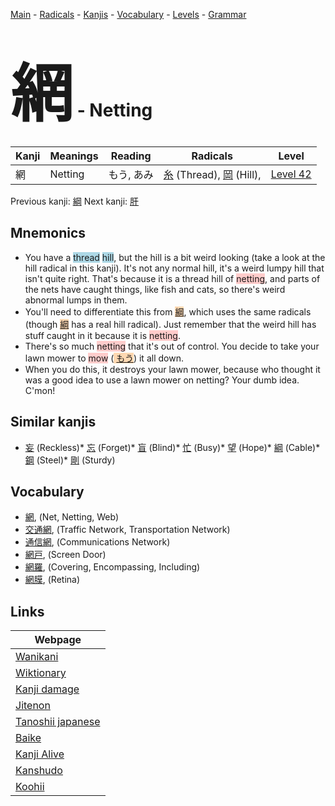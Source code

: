 <style> bigfont {font-size: 100px}</style>
[Main](../index.md) -
[Radicals](../radicals.md) -
[Kanjis](../kanjis.md) -
[Vocabulary](../vocabulary.md) -
[Levels](../levels.md) -
[Grammar](../grammar.md)
# <bigfont> 網</bigfont> - Netting 

| Kanji | Meanings | Reading | Radicals | Level |
| --- | --- | --- | --- | --- |
| 網 | Netting | もう, あみ | [糸](../radicals/糸.md) (Thread), [岡](../radicals/岡.md) (Hill),  | [Level 42](../levels/wk_level42.md) |

Previous kanji: [綱](綱.md) Next kanji: [肝](肝.md) 

## Mnemonics
 * You have a <span style="background-color:#ADD8E6"> thread</span> <span style="background-color:#ADD8E6"> hill</span>, but the hill is a bit weird looking (take a look at the hill radical in this kanji). It's not any normal hill, it's a weird lumpy hill that isn't quite right. That's because it is a thread hill of <span style="background-color:#ffcccb"> netting</span>, and parts of the nets have caught things, like fish and cats, so there's weird abnormal lumps in them.
* You'll need to differentiate this from <span style="background-color:#fed8b1"> [綱](https://jisho.org/search/綱)</span>, which uses the same radicals (though <span style="background-color:#fed8b1"> [綱](https://jisho.org/search/綱)</span> has a real hill radical). Just remember that the weird hill has stuff caught in it because it is <span style="background-color:#ffcccb"> netting</span>.
* There's so much <span style="background-color:#ffcccb"> netting</span> that it's out of control. You decide to take your lawn mower to <span style="background-color:#ffcccb"> mow</span> (<span style="background-color:#fed8b1"> [もう](https://jisho.org/search/もう)</span>) it all down.
* When you do this, it destroys your lawn mower, because who thought it was a good idea to use a lawn mower on netting? Your dumb idea. C'mon!


## Similar kanjis
 * [妄](妄.md) (Reckless)* [忘](忘.md) (Forget)* [盲](盲.md) (Blind)* [忙](忙.md) (Busy)* [望](望.md) (Hope)* [綱](綱.md) (Cable)* [鋼](鋼.md) (Steel)* [剛](剛.md) (Sturdy)


## Vocabulary
 * [網](../vocabulary/網.md), (Net, Netting, Web)
* [交通網](../vocabulary/網.md), (Traffic Network, Transportation Network)
* [通信網](../vocabulary/網.md), (Communications Network)
* [網戸](../vocabulary/網.md), (Screen Door)
* [網羅](../vocabulary/網.md), (Covering, Encompassing, Including)
* [網膜](../vocabulary/網.md), (Retina)



## Links 

| Webpage |
| --- |
| [Wanikani          ](https://www.wanikani.com/kanji/網) |
| [Wiktionary        ](https://en.wiktionary.org/wiki/網) |
| [Kanji damage      ](http://www.kanjidamage.com/kanji/search?utf8=✓&q=網) |
| [Jitenon           ](https://jitenon.com/kanji/網) |
| [Tanoshii japanese ](https://www.tanoshiijapanese.com/dictionary/kanji.cfm?k=網) |
| [Baike             ](https://baike.baidu.com/item/網) |
| [Kanji Alive       ](https://app.kanjialive.com/網) |
| [Kanshudo          ](https://www.kanshudo.com/searchmn?q=網) |
| [Koohii            ](https://kanji.koohii.com/study/kanji/網) |
